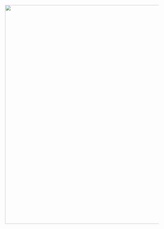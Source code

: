 <h2 style="text-align: center;"><strong><img src="https://kelasanimasi.com/wp-content/uploads/2020/01/norman.jpg" alt="" width="1280" height="720" />&nbsp; </strong></h2>
